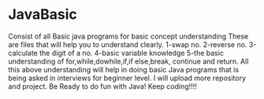 # JavaBasic
Consist of all Basic java programs for basic concept understanding
These are files that will help you to understand clearly.
1-swap no.
2-reverse no.
3-calculate the digit of a no.
4-basic variable knowledge
5-the basic understanding of for,while,dowhile,if,if else,break, continue and return.
All this above understanding will help in doing basic Java programs that is being asked in interviews for beginner level.
I will upload more repository and project.
Be Ready to do fun with Java!
Keep coding!!!!

